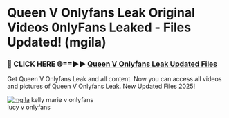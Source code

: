 # Queen V Onlyfans Leak Original Videos 0nlyFans Leaked - Files Updated! (mgila)

<h3>🔴 CLICK HERE 🌐==►► <a href="https://tinyurl.com/2jnfzry5" rel="nofollow">Queen V Onlyfans Leak Updated Files</a></h3>

Get Queen V Onlyfans Leak and all content. Now you can access all videos and pictures of Queen V Onlyfans Leak. New Updated Files 2025!

[![mgila](https://i.imgur.com/GyGTBgg.gif)](https://tinyurl.com/2jnfzry5)
kelly marie v onlyfans<br>
lucy v onlyfans